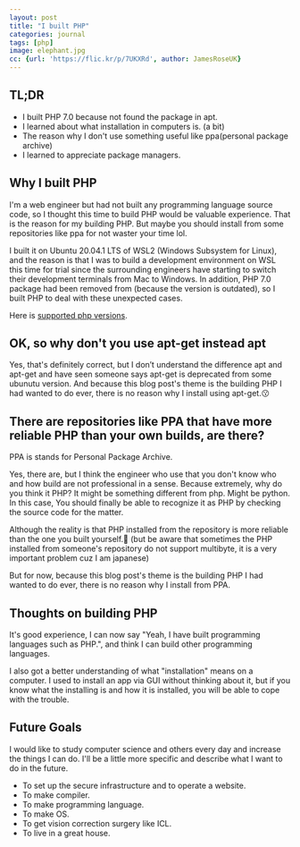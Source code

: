 ```yaml
---
layout: post
title: "I built PHP"
categories: journal
tags: [php]
image: elephant.jpg
cc: {url: 'https://flic.kr/p/7UKXRd', author: JamesRoseUK}
---
```


## TL;DR

- I built PHP 7.0 because not found the package in apt.
- I learned about what installation in computers is. (a bit)
- The reason why I don't use something useful like ppa(personal package archive)
- I learned to appreciate package managers.

## Why I built PHP

I'm a web engineer but had not built any programming language source code, so I thought this time to build PHP would be valuable experience. That is the reason for my building PHP.
But maybe you should install from some repositories like ppa for not waster your time lol.

I built it on Ubuntu 20.04.1 LTS of WSL2 (Windows Subsystem for Linux), and the reason is that I was to build a development environment on WSL this time for trial since the surrounding engineers have starting to switch their development terminals from Mac to Windows. 
In addition, PHP 7.0 package had been removed from (because the version is outdated), so I built PHP to deal with these unexpected cases.

Here is [supported php versions](https://www.php.net/supported-versions.php).

## OK, so why don't you use apt-get instead apt

Yes, that's definitely correct, but I don’t understand the difference apt and apt-get and have seen someone says apt-get is deprecated from some ubunutu version.
And because this blog post's theme is the building PHP I had wanted to do ever, there is no reason why I install using apt-get.😗

## There are repositories like PPA that have more reliable PHP than your own builds, are there? 

PPA is stands for Personal Package Archive.

Yes, there are, but I think the engineer who use that you don't know who and how build are not professional in a sense.
Because extremely, why do you think it PHP? It might be something different from php. Might be python.
In this case, You should finally be able to recognize it as PHP by checking the source code for the matter.

Although the reality is that PHP installed from the repository is more reliable than the one you built yourself.🥺
(but be aware that sometimes the PHP installed from someone's repository do not support multibyte, it is a very important problem cuz I am japanese)

But for now, because this blog post's theme is the building PHP I had wanted to do ever, there is no reason why I install from PPA.

## Thoughts on building PHP

It's good experience, I can now say "Yeah, I have built programming languages such as PHP.", and think I can build other programming languages.

I also got a better understanding of what "installation" means on a computer.
I used to install an app via GUI without thinking about it, but if you know what the installing is and how it is installed, you will be able to cope with the trouble.

## Future Goals

I would like to study computer science and others every day and increase the things I can do.
I'll be a little more specific and describe what I want to do in the future.

- To set up the secure infrastructure and to operate a website.
- To make compiler.
- To make programming language.
- To make OS.
- To get vision correction surgery like ICL.
- To live in a great house.
